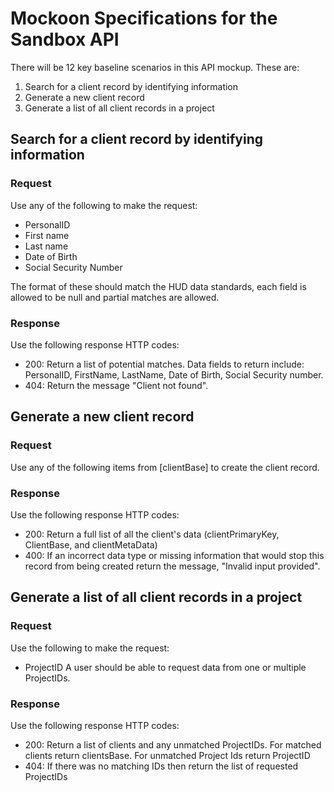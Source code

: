 # Mockoon Specifications for the Sandbox API

There will be 12 key baseline scenarios in this API mockup. These are:

1. Search for a client record by identifying information
2. Generate a new client record
3. Generate a list of all client records in a project

## Search for a client record by identifying information

### Request
Use any of the following to make the request:
- PersonalID
- First name
- Last name
- Date of Birth
- Social Security Number

The format of these should match the HUD data standards, each field is allowed to be null and partial matches are allowed. 

### Response

Use the following response HTTP codes:
- 200: Return a list of potential matches. Data fields to return include: PersonalID, FirstName, LastName, Date of Birth, Social Security number.
- 404: Return the message "Client not found".

## Generate a new client record

### Request

Use any of the following items from [clientBase] to create the client record.

### Response

Use the following response HTTP codes:
- 200: Return a full list of all the client's data (clientPrimaryKey, ClientBase, and clientMetaData)
- 400: If an incorrect data type or missing information that would stop this record from being created return the message, "Invalid input provided".

## Generate a list of all client records in a project

### Request
Use the following to make the request:
- ProjectID
A user should be able to request data from one or multiple ProjectIDs.

### Response
Use the following response HTTP codes:
- 200: Return a list of clients and any unmatched ProjectIDs. For matched clients return clientsBase. For unmatched Project Ids return ProjectID
- 404: If there was no matching IDs then return the list of requested ProjectIDs